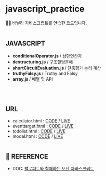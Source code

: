 # javascript_practice

👩‍💻 바닐라 자바스크립트를 연습한 코드입니다. <br><br>

## JAVASCRIPT

<ul>
  <li> <b> conditionalOperator.js </b> / 삼항연산자 </li>
  <li> <b> destructuring.js </b> / 구조할당분해 </li>
  <li> <b> shortCircuitEvaluation.js </b> / 단축평가 논리 계산 </li>
  <li> <b> truthyFalsy.js </b> / Truthy and Falsy </li>
  <li> <b> array.js </b> / 배열 및 API </li>
</ul> 
<br><br>

## URL

- calculator.html : [CODE](https://github.com/sukyoungshin/javascript_practice/blob/main/calculator.html) / [LIVE](https://codepen.io/sukyoung/pen/GRmzqVL)
- eventtarget.html : [CODE](https://github.com/sukyoungshin/javascript_practice/blob/main/eventtarget.html) / [LIVE](https://codepen.io/sukyoung/pen/OJmrMpX)
- todolist.html : [CODE](https://github.com/sukyoungshin/javascript_practice/blob/main/todolist.html) / [LIVE](https://codepen.io/sukyoung/pen/BaRMzqe)
- modal.html : [CODE](https://github.com/sukyoungshin/javascript_practice/blob/main/modal.html) / [LIVE](https://codepen.io/sukyoung/pen/VwbgbMj)
  <br><br>

## 📖 REFERENCE

- DOC: [밸로퍼트와 함께하는 모던 자바스크립트](https://learnjs.vlpt.us/)
